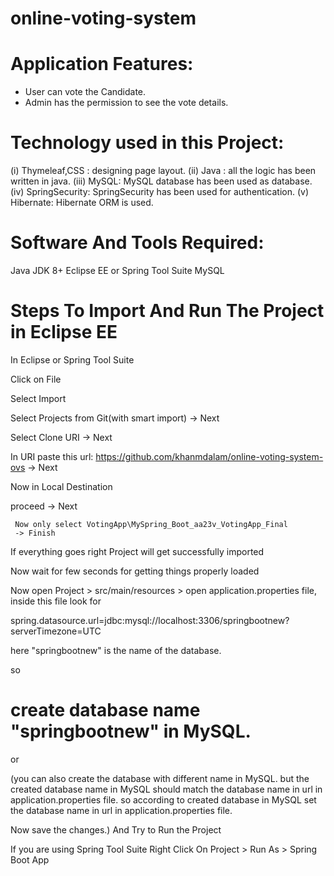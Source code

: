 # online-voting-system


# Application Features:

* User can vote the Candidate.
* Admin has the permission to see the vote details.


# Technology used in this Project:
(i) Thymeleaf,CSS : designing page layout.
(ii) Java : all the logic has been written in java.
(iii) MySQL: MySQL database has been used as database.
(iv) SpringSecurity: SpringSecurity has been used for authentication.
(v) Hibernate: Hibernate ORM is used.


# Software And Tools Required:
Java JDK 8+
Eclipse EE or Spring Tool Suite
MySQL

 # Steps To Import And Run The Project in Eclipse EE
In Eclipse or Spring Tool Suite

Click on File

Select Import

Select Projects from Git(with smart import) -> Next

Select Clone URI -> Next

In URI paste this url: https://github.com/khanmdalam/online-voting-system-ovs -> Next

Now in Local Destination

proceed -> Next

     Now only select VotingApp\MySpring_Boot_aa23v_VotingApp_Final
     -> Finish
If everything goes right Project will get successfully imported

Now wait for few seconds for getting things properly loaded

Now open Project > src/main/resources > open application.properties file, inside this file look for

spring.datasource.url=jdbc:mysql://localhost:3306/springbootnew?serverTimezone=UTC

here "springbootnew" is the name of the database.

so


# create database name "springbootnew" in MySQL.
or

(you can also create the database with different name in MySQL. but the created database name in MySQL should match the database name in url in application.properties file. so according to created database in MySQL set the database name in url in application.properties file.

Now save the changes.)
And Try to Run the Project

If you are using Spring Tool Suite
Right Click On Project > Run As > Spring Boot App




